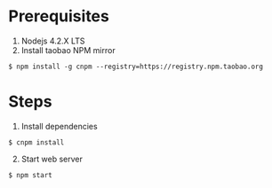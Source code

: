 # Prerequisites
1.	Nodejs 4.2.X LTS
2.	Install taobao NPM mirror
```
$ npm install -g cnpm --registry=https://registry.npm.taobao.org
```

# Steps
1.	Install dependencies
```
$ cnpm install
```
2.	Start web server
```
$ npm start
```